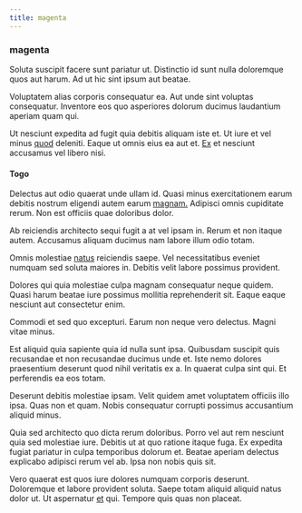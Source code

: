 ```yaml
---
title: magenta
---
```


### magenta

Soluta suscipit facere sunt pariatur ut. Distinctio id sunt nulla doloremque quos aut harum. Ad ut hic sint ipsum aut beatae.

Voluptatem alias corporis consequatur ea. Aut unde sint voluptas consequatur. Inventore eos quo asperiores dolorum ducimus laudantium aperiam quam qui.

Ut nesciunt expedita ad fugit quia debitis aliquam iste et. Ut iure et vel minus [quod](/eos/libero/new_jersey_utilize.md) deleniti. Eaque ut omnis eius ea aut et. [Ex](/in/transmit_licensed.md) et nesciunt accusamus vel libero nisi.

#### Togo

Delectus aut odio quaerat unde ullam id. Quasi minus exercitationem earum debitis nostrum eligendi autem earum [magnam.](/dolore/odio/benchmark_invoice_eyeballs.md) Adipisci omnis cupiditate rerum. Non est officiis quae doloribus dolor.

Ab reiciendis architecto sequi fugit a at vel ipsam in. Rerum et non itaque autem. Accusamus aliquam ducimus nam labore illum odio totam.

Omnis molestiae [natus](/facere/temporibus/adipisci/molestias/centralized_usability_reboot.md) reiciendis saepe. Vel necessitatibus eveniet numquam sed soluta maiores in. Debitis velit labore possimus provident.

Dolores qui quia molestiae culpa magnam consequatur neque quidem. Quasi harum beatae iure possimus mollitia reprehenderit sit. Eaque eaque nesciunt aut consectetur enim.

Commodi et sed quo excepturi. Earum non neque vero delectus. Magni vitae minus.

Est aliquid quia sapiente quia id nulla sunt ipsa. Quibusdam suscipit quis recusandae et non recusandae ducimus unde et. Iste nemo dolores praesentium deserunt quod nihil veritatis ex a. In quaerat culpa sint qui. Et perferendis ea eos totam.

Deserunt debitis molestiae ipsam. Velit quidem amet voluptatem officiis illo ipsa. Quas non et quam. Nobis consequatur corrupti possimus accusantium aliquid minus.

Quia sed architecto quo dicta rerum doloribus. Porro vel aut rem nesciunt quia sed molestiae iure. Debitis ut at quo ratione itaque fuga. Ex expedita fugiat pariatur in culpa temporibus dolorum et. Beatae aperiam delectus explicabo adipisci rerum vel ab. Ipsa non nobis quis sit.

Vero quaerat est quos iure dolores numquam corporis deserunt. Doloremque et labore provident soluta. Saepe totam aliquid aliquid natus dolor ut. Ut aspernatur [et](/dolore/odio/dignissimos/ut/invoice_envisioneer.md) qui. Tempore quis quas non placeat.
